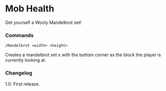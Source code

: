 Mob Health
==========

Get yourself a Wooly Mandelbrot set!


### Commands

	/Mandelbrot <width> <height>
Creates a mandelbrot set <width> x <height> with the bottom corner as the block the player is currently looking at.


### Changelog

1.0:  First release.
